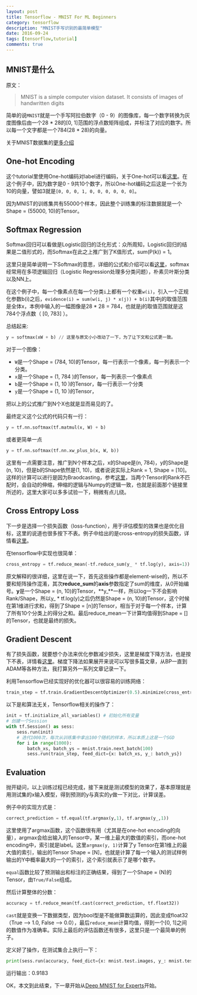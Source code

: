 ```yaml
---
layout: post
title: Tensorflow - MNIST For ML Beginners
category: tensorflow
description: "MNIST手写识别的最简单模型"
date: 2016-09-24
tags: [tensorflow,tutorial]
comments: true
---
```


## MNIST是什么

原文：

> MNIST is a simple computer vision dataset. It consists of images of handwritten digits

简单的说`MNIST`就是一个手写阿拉伯数字（0 - 9）的图像库，每一个数字转换为灰度图像后由一个28 * 28的[0, 1]范围的浮点数矩阵组成，并标注了对应的数字。所以每一个文字都是一个784(28 * 28)的向量。

关于MNIST数据集的[更多介绍](http://yann.lecun.com/exdb/mnist/)

## One-hot Encoding

这个tutorial里使用One-hot编码对label进行编码，关于One-hot可以看[这里](https://en.wikipedia.org/wiki/One-hot)。在这个例子中，因为数字是0 - 9共10个数字，所以One-hot编码之后这是一个长为10的向量，譬如3就是`[0, 0, 0, 1, 0, 0, 0, 0, 0, 0]`。

因为MNIST的训练集共有55000个样本，因此整个训练集的标注数据就是一个Shape = (55000, 10)的Tensor。

## Softmax Regression

Softmax回归可以看做是Logistic回归的泛化形式：众所周知，Logistic回归的结果是二值形式的，而Softmax在此之上推广到了K值形式，sum(P(k)) = 1。

这里只是简单说明一下Softmax的意思，详细的公式和介绍可以看[这里](https://en.wikipedia.org/wiki/Softmax_function)，softmax经常用在多项逻辑回归（Logistic Regression处理多分类问题），朴素贝叶斯分类以及NN上。

在这个例子中，每一个像素点在每一个分类`i`上都有一个权重`w(i)`，引入一个正规化参数b(i)之后，`evidence(i) = sum(w(i, j) * x(j)) + b(i)`其中j的取值范围是全体x，本例中输入的一幅图像是28 * 28 = 784，也就是j的取值范围就是这784个浮点数（ [0, 783] ）。

总结起来:

```python
y = softmax(xW + b) // 这里与原文小小改动了一下，为了让下文和公式更一致。
```

对于一个图像：

* `W`是一个Shape = (784, 10)的Tensor，每一行表示一个像素，每一列表示一个分类。
* `x`是一个Shape = (1, 784 )的Tensor，每一列表示一个像素点
* `b`是一个Shape = (1, 10  )的Tensor，每一行表示一个分类
* `y`是一个Shape = (1, 10  )的Tensor，

把以上的公式推广到N个X也就是显而易见的了。

最终定义这个公式的代码只有一行：

```python
y = tf.nn.softmax(tf.matmul(x, W) + b)
```
或者更简单一点
```python
y = tf.nn.softmax(tf.nn.xw_plus_b(x, W, b))
```

这里有一点需要注意，推广到N个样本之后，x的Shape是(n, 784)，y的Shape是(n, 10)，但是b的Shape依然是(1, 10)，或者说说实际上Rank = 1, Shape = [10]。这样的计算可以进行是因为Braodcasting，参考[这里](http://docs.scipy.org/doc/numpy/user/basics.broadcasting.html)，当两个Tensor的Rank不匹配时，会自动的伸缩，伸缩的逻辑与Numpy的逻辑一致，也就是前面那个链接里所述的，这里大家可以多多试验一下，稍微有点儿绕。

## Cross Entropy Loss

下一步是选择一个损失函数（loss-function），用于评估模型的效果也是优化目标，这里的说道也很多按下不表。例子中给出的是cross-entropy的损失函数，详情看[这里](https://en.wikipedia.org/wiki/Cross_entropy)。

在tensorflow中实现也很简单：

```python
cross_entropy = tf.reduce_mean(-tf.reduce_sum(y_ * tf.log(y), axis=1))
```

原文解释的很详细，这里在说一下，首先这些操作都是element-wise的，所以不要和矩阵操作混淆，其次**reduce\_sum**的**axis**参数指定了sum的维度，从0开始编号。**y**是一个Shape = (n, 10)的Tensor，**y\_**一样，所以log一下不会影响Rank/Shape，所以y\_ * tf.log(y)之后仍然是Shape = (n, 10)的Tensor，这个时候在第1维进行求和，得到了Shape = [n]的Tensor，相当于对于每一个样本，计算了所有10个分类上的得分之和。最后reduce_mean一下计算均值得到Shape = []的Tensor，也就是最终的损失。

## Gradient Descent

有了损失函数，就要想个办法来优化参数减少损失，这里是梯度下降方法，也是按下不表，详情看[这里](https://en.wikipedia.org/wiki/Gradient_descent)。梯度下降法如果展开来说可以写很多篇文章，从BP一直到ADAM等各种方法，我打算另外一系列文章记录一下。

利用Tensorflow已经实现好的优化器可以很容易的训练网络：

```python
train_step = tf.train.GradientDescentOptimizer(0.5).minimize(cross_entropy)
```

以下是和算法无关，Tensorflow相关的操作了：

```python
init = tf.initialize_all_variables() # 初始化所有变量
# 创建一个Session
with tf.Session() as sess:
    sess.run(init)
    # 迭代1000次，每次从训练集中拿出100个随机的样本，所以本质上这是一个SGD
    for i in range(1000):
        batch_xs, batch_ys = mnist.train.next_batch(100)
        sess.run(train_step, feed_dict={x: batch_xs, y_: batch_ys})
```

## Evaluation

抛开疑问，以上训练过程已经完成，接下来就是测试模型的效果了，基本原理就是用测试集的x输入模型，得到预测的y与真实的y做一下对比，计算误差。

例子中的实现方式是：

```python
correct_prediction = tf.equal(tf.argmax(y,1), tf.argmax(y_,1))
```

这里使用了argmax函数，这个函数很有用（尤其是在one-hot encoding的向量），argmax会给出输入的Tensor中，某一维上最大的数值的索引，而one-hot encoding中，索引就是label。这里`argmax(y, 1)`计算了y Tensor在第1维上的最大值的索引，输出的Tensor Shape = [N]，也就是计算了每一个输入的测试样例输出的Y中概率最大的一个的索引，这个索引就表示了是哪个数字。

`equal`函数比较了预测输出和标注的正确结果，得到了一个Shape = (N)的Tensor，由`True/False`组成。

然后计算整体的分数：

```python
accuracy = tf.reduce_mean(tf.cast(correct_prediction, tf.float32))
```

`cast`就是变换一下数据类型，因为bool型是不能做算数运算的，因此变成float32（True --> 1.0, False --> 0.0），最后`reduce_mean`计算均值，得到一个[0, 1]之间的数值作为准确率。实际上最后的评估函数还有很多，这里只是一个最简单的例子。

定义好了操作，在测试集合上执行一下：

```python
print(sess.run(accuracy, feed_dict={x: mnist.test.images, y_: mnist.test.labels}))
```

运行输出：0.9183

OK，本文到此结束，下一章开始从[Deep MNIST for Experts](https://www.tensorflow.org/get_started/mnist/pros)开始。
